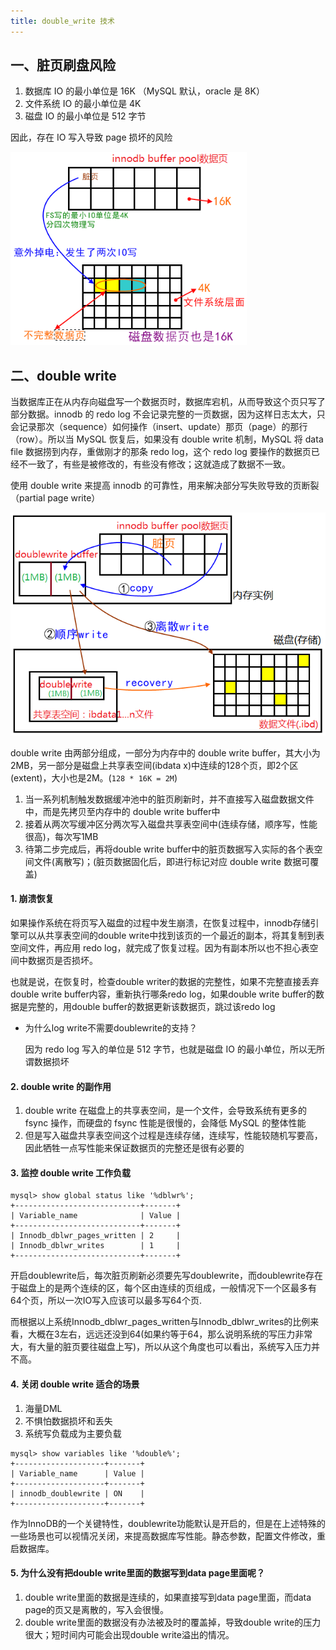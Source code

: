 ```yaml
---
title: double_write 技术
---
```


## 一、脏页刷盘风险

1. 数据库 IO 的最小单位是 16K （MySQL 默认，oracle 是 8K）
2. 文件系统 IO 的最小单位是 4K
3. 磁盘 IO 的最小单位是 512 字节

因此，存在 IO 写入导致 page 损坏的风险

<img src="../image/脏页刷盘.png" style="zoom:80%;" />

## 二、double write

当数据库正在从内存向磁盘写一个数据页时，数据库宕机，从而导致这个页只写了部分数据。innodb 的 redo log 不会记录完整的一页数据，因为这样日志太大，只会记录那次（sequence）如何操作（insert、update）那页（page）的那行（row）。所以当 MySQL 恢复后，如果没有 double write 机制，MySQL 将 data file 数据捞到内存，重做刚才的那条 redo log，这个 redo log 要操作的数据页已经不一致了，有些是被修改的，有些没有修改；这就造成了数据不一致。

使用 double write 来提高 innodb 的可靠性，用来解决部分写失败导致的页断裂（partial page write）

<img src="../image/double-write工作流程.png" style="zoom:80%;" />

double write 由两部分组成，一部分为内存中的 double write buffer，其大小为2MB，另一部分是磁盘上共享表空间(ibdata x)中连续的128个页，即2个区(extent)，大小也是2M。(`128 * 16K = 2M`)

1. 当一系列机制触发数据缓冲池中的脏页刷新时，并不直接写入磁盘数据文件中，而是先拷贝至内存中的 double write buffer中
2. 接着从两次写缓冲区分两次写入磁盘共享表空间中(连续存储，顺序写，性能很高)，每次写1MB
3. 待第二步完成后，再将double write buffer中的脏页数据写入实际的各个表空间文件(离散写)；(脏页数据固化后，即进行标记对应 double write 数据可覆盖)

#### 1. 崩溃恢复

如果操作系统在将页写入磁盘的过程中发生崩溃，在恢复过程中，innodb存储引擎可以从共享表空间的double write中找到该页的一个最近的副本，将其复制到表空间文件，再应用 redo log，就完成了恢复过程。因为有副本所以也不担心表空间中数据页是否损坏。

也就是说，在恢复时，检查double writer的数据的完整性，如果不完整直接丢弃double write buffer内容，重新执行哪条redo log，如果double write buffer的数据是完整的，用double buffer的数据更新该数据页，跳过该redo log 

- 为什么log write不需要doublewrite的支持？

    因为 redo log 写入的单位是 512 字节，也就是磁盘 IO 的最小单位，所以无所谓数据损坏

#### 2. double write 的副作用

1. double write 在磁盘上的共享表空间，是一个文件，会导致系统有更多的 fsync 操作，而硬盘的 fsync 性能是很慢的，会降低 MySQL 的整体性能
2. 但是写入磁盘共享表空间这个过程是连续存储，连续写，性能较随机写要高，因此牺牲一点写性能来保证数据页的完整还是很有必要的

#### 3. 监控 double write 工作负载

```
mysql> show global status like '%dblwr%';
+----------------------------+-------+
| Variable_name              | Value |
+----------------------------+-------+
| Innodb_dblwr_pages_written | 2     |
| Innodb_dblwr_writes        | 1     |
+----------------------------+-------+
```

开启doublewrite后，每次脏页刷新必须要先写doublewrite，而doublewrite存在于磁盘上的是两个连续的区，每个区由连续的页组成，一般情况下一个区最多有64个页，所以一次IO写入应该可以最多写64个页.

而根据以上系统Innodb_dblwr_pages_written与Innodb_dblwr_writes的比例来看，大概在3左右，远远还没到64(如果约等于64，那么说明系统的写压力非常大，有大量的脏页要往磁盘上写)，所以从这个角度也可以看出，系统写入压力并不高。

#### 4. 关闭 double write 适合的场景

1. 海量DML
2. 不惧怕数据损坏和丢失
3. 系统写负载成为主要负载

```
mysql> show variables like '%double%';
+--------------------+-------+
| Variable_name      | Value |
+--------------------+-------+
| innodb_doublewrite | ON    |
+--------------------+-------+
```

作为InnoDB的一个关键特性，doublewrite功能默认是开启的，但是在上述特殊的一些场景也可以视情况关闭，来提高数据库写性能。静态参数，配置文件修改，重启数据库。

#### 5. 为什么没有把double write里面的数据写到data page里面呢？

1. double write里面的数据是连续的，如果直接写到data page里面，而data page的页又是离散的，写入会很慢。
2. double write里面的数据没有办法被及时的覆盖掉，导致double write的压力很大；短时间内可能会出现double write溢出的情况。